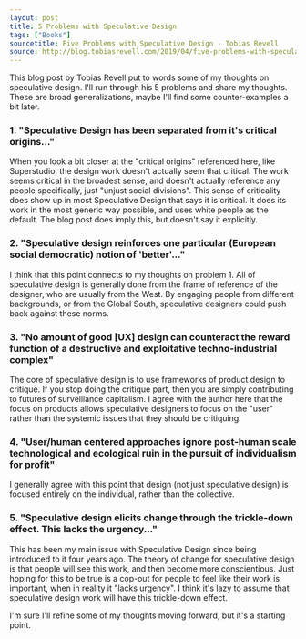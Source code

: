 ```yaml
---
layout: post
title: 5 Problems with Speculative Design
tags: ["Books"]
sourcetitle: Five Problems with Speculative Design - Tobias Revell
source: http://blog.tobiasrevell.com/2019/04/five-problems-with-speculative-design.html
---
```

This blog post by Tobias Revell put to words some of my thoughts on speculative design. I'll run through his 5 problems and share my thoughts. These are broad generalizations, maybe I'll find some counter-examples a bit later.

### 1. "Speculative Design has been separated from it's critical origins..."
When you look a bit closer at the "critical origins" referenced here, like Superstudio, the design work doesn't actually seem that critical. The work seems critical in the broadest sense, and doesn't actually reference any people specifically, just "unjust social divisions". This sense of criticality does show up in most Speculative Design that says it is critical. It does its work in the most generic way possible, and uses white people as the default. The blog post does imply this, but doesn't say it explicitly.

### 2. "Speculative design reinforces one particular (European social democratic) notion of 'better'..."
I think that this point connects to my thoughts on problem 1. All of speculative design is generally done from the frame of reference of the designer, who are usually from the West. By engaging people from different backgrounds, or from the Global South, speculative designers could push back against these norms.

### 3. "No amount of good [UX] design can counteract the reward function of a destructive and exploitative techno-industrial complex"
The core of speculative design is to use frameworks of product design to critique. If you stop doing the critique part, then you are simply contributing to futures of surveillance capitalism. I agree with the author here that the focus on products allows speculative designers to focus on the "user" rather than the systemic issues that they should be critiquing.

### 4. "User/human centered approaches ignore post-human scale technological and ecological ruin in the pursuit of individualism for profit"
I generally agree with this point that design (not just speculative design) is focused entirely on the individual, rather than the collective.

### 5. "Speculative design elicits change through the trickle-down effect. This lacks the urgency..."
This has been my main issue with Speculative Design since being introduced to it four years ago. The theory of change for speculative design is that people will see this work, and then become more conscientious. Just hoping for this to be true is a cop-out for people to feel like their work is important, when in reality it "lacks urgency". I think it's lazy to assume that speculative design work will have this trickle-down effect.

I'm sure I'll refine some of my thoughts moving forward, but it's a starting point.
